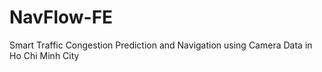 # NavFlow-FE

Smart Traffic Congestion Prediction and Navigation using Camera Data in Ho Chi Minh City
